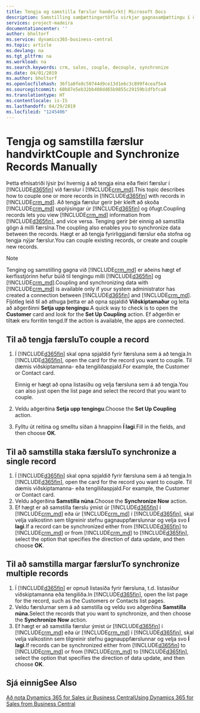 ```yaml
---
title: Tengja og samstilla færslur handvirkt| Microsoft Docs
description: Samstilling samþættingartöflu virkjar gagnasamþættingu í öllum færslum í töflu í Business Central og Dynamics 365 for Sales-einingu sem eru tengdar.
services: project-madeira
documentationcenter: ''
author: bholtorf
ms.service: dynamics365-business-central
ms.topic: article
ms.devlang: na
ms.tgt_pltfrm: na
ms.workload: na
ms.search.keywords: crm, sales, couple, decouple, synchronize
ms.date: 04/01/2019
ms.author: bholtorf
ms.openlocfilehash: 36f1a0fe8c50744d9ce13d1e6c3c899f4ceaf5e4
ms.sourcegitcommit: 60b87e5eb32bb408dd65b9855c29159b1dfbfca8
ms.translationtype: HT
ms.contentlocale: is-IS
ms.lasthandoff: 04/29/2019
ms.locfileid: "1245406"
---
```

# <a name="couple-and-synchronize-records-manually"></a><span data-ttu-id="b5287-103">Tengja og samstilla færslur handvirkt</span><span class="sxs-lookup"><span data-stu-id="b5287-103">Couple and Synchronize Records Manually</span></span>
<span data-ttu-id="b5287-104">Þetta efnisatriði lýsir því hvernig á að tengja eina eða fleiri færslur í [!INCLUDE[d365fin](includes/d365fin_md.md)] við færslur í [!INCLUDE[crm_md](includes/crm_md.md)].</span><span class="sxs-lookup"><span data-stu-id="b5287-104">This topic describes how to couple one or more records in [!INCLUDE[d365fin](includes/d365fin_md.md)] with records in [!INCLUDE[crm_md](includes/crm_md.md)].</span></span> <span data-ttu-id="b5287-105">Að tengja færslur gerir þér kleift að skoða [!INCLUDE[crm_md](includes/crm_md.md)] upplýsingar úr [!INCLUDE[d365fin](includes/d365fin_md.md)] og öfugt.</span><span class="sxs-lookup"><span data-stu-id="b5287-105">Coupling records lets you view [!INCLUDE[crm_md](includes/crm_md.md)] information from [!INCLUDE[d365fin](includes/d365fin_md.md)], and vice versa.</span></span> <span data-ttu-id="b5287-106">Tenging gerir þér einnig að samstilla gögn á milli færslna.</span><span class="sxs-lookup"><span data-stu-id="b5287-106">The coupling also enables you to synchronize data between the records.</span></span> <span data-ttu-id="b5287-107">Hægt er að tengja fyrirliggjandi færslur eða stofna og tengja nýjar færslur.</span><span class="sxs-lookup"><span data-stu-id="b5287-107">You can couple existing records, or create and couple new records.</span></span>

> [!Note]
> <span data-ttu-id="b5287-108">Tenging og samstilling gagna við [!INCLUDE[crm_md](includes/crm_md.md)] er aðeins hægt ef kerfisstjórinn hefur búið til tengingu milli [!INCLUDE[d365fin](includes/d365fin_md.md)] og [!INCLUDE[crm_md](includes/crm_md.md)].</span><span class="sxs-lookup"><span data-stu-id="b5287-108">Coupling and synchronizing data with [!INCLUDE[crm_md](includes/crm_md.md)] is available only if your system administrator has created a connection between [!INCLUDE[d365fin](includes/d365fin_md.md)] and [!INCLUDE[crm_md](includes/crm_md.md)].</span></span> <span data-ttu-id="b5287-109">Fljótleg leið til að athuga þetta er að opna spjaldið **Viðskiptamaður** og leita að aðgerðinni **Setja upp tengingu**.</span><span class="sxs-lookup"><span data-stu-id="b5287-109">A quick way to check is to open the **Customer** card and look for the **Set Up Coupling** action.</span></span> <span data-ttu-id="b5287-110">Ef aðgerðin er tiltæk eru forritin tengd.</span><span class="sxs-lookup"><span data-stu-id="b5287-110">If the action is available, the apps are connected.</span></span>   

## <a name="to-couple-a-record"></a><span data-ttu-id="b5287-111">Til að tengja færslu</span><span class="sxs-lookup"><span data-stu-id="b5287-111">To couple a record</span></span>  
1.  <span data-ttu-id="b5287-112">Í [!INCLUDE[d365fin](includes/d365fin_md.md)] skal opna spjaldið fyrir færsluna sem á að tengja.</span><span class="sxs-lookup"><span data-stu-id="b5287-112">In [!INCLUDE[d365fin](includes/d365fin_md.md)], open the card for the record you want to couple.</span></span> <span data-ttu-id="b5287-113">Til dæmis viðskiptamanna- eða tengiliðaspjald.</span><span class="sxs-lookup"><span data-stu-id="b5287-113">For example, the Customer or Contact card.</span></span>  

    <span data-ttu-id="b5287-114">Einnig er hægt að opna listasíðu og velja færsluna sem á að tengja.</span><span class="sxs-lookup"><span data-stu-id="b5287-114">You can also just open the list page and select the record that you want to couple.</span></span>  

2.  <span data-ttu-id="b5287-115">Veldu aðgerðina **Setja upp tengingu**.</span><span class="sxs-lookup"><span data-stu-id="b5287-115">Choose the **Set Up Coupling** action.</span></span>  
3.  <span data-ttu-id="b5287-116">Fylltu út reitina og smelltu síðan á hnappinn **Í lagi**.</span><span class="sxs-lookup"><span data-stu-id="b5287-116">Fill in the fields, and then choose **OK**.</span></span>  

## <a name="to-synchronize-a-single-record"></a><span data-ttu-id="b5287-117">Til að samstilla staka færslu</span><span class="sxs-lookup"><span data-stu-id="b5287-117">To synchronize a single record</span></span>  
1.  <span data-ttu-id="b5287-118">Í [!INCLUDE[d365fin](includes/d365fin_md.md)] skal opna spjaldið fyrir færsluna sem á að tengja.</span><span class="sxs-lookup"><span data-stu-id="b5287-118">In [!INCLUDE[d365fin](includes/d365fin_md.md)], open the card for the record you want to couple.</span></span> <span data-ttu-id="b5287-119">Til dæmis viðskiptamanna- eða tengiliðaspjald.</span><span class="sxs-lookup"><span data-stu-id="b5287-119">For example, the Customer or Contact card.</span></span>  
2.  <span data-ttu-id="b5287-120">Veldu aðgerðina **Samstilla núna**.</span><span class="sxs-lookup"><span data-stu-id="b5287-120">Choose the **Synchronize Now** action.</span></span>  
3.  <span data-ttu-id="b5287-121">Ef hægt er að samstilla færslu ýmist úr [!INCLUDE[d365fin](includes/d365fin_md.md)] í [!INCLUDE[crm_md](includes/crm_md.md)] eða úr [!INCLUDE[crm_md](includes/crm_md.md)] í [!INCLUDE[d365fin](includes/d365fin_md.md)], skal velja valkostinn sem tilgreinir stefnu gagnauppfærslunnar og velja svo **Í lagi**.</span><span class="sxs-lookup"><span data-stu-id="b5287-121">If a record can be synchronized either from [!INCLUDE[d365fin](includes/d365fin_md.md)] to [!INCLUDE[crm_md](includes/crm_md.md)] or from [!INCLUDE[crm_md](includes/crm_md.md)] to [!INCLUDE[d365fin](includes/d365fin_md.md)], select the option that specifies the direction of data update, and then choose **OK**.</span></span>  

## <a name="to-synchronize-multiple-records"></a><span data-ttu-id="b5287-122">Til að samstilla margar færslur</span><span class="sxs-lookup"><span data-stu-id="b5287-122">To synchronize multiple records</span></span>  
1.  <span data-ttu-id="b5287-123">Í [!INCLUDE[d365fin](includes/d365fin_md.md)] er opnuð listasíða fyrir færsluna, t.d. listasíður viðskiptamanna eða tengiliða.</span><span class="sxs-lookup"><span data-stu-id="b5287-123">In [!INCLUDE[d365fin](includes/d365fin_md.md)], open the list page for the record, such as the Customers or Contacts list pages.</span></span>  
2.  <span data-ttu-id="b5287-124">Veldu færslurnar sem á að samstilla og veldu svo aðgerðina **Samstilla núna**.</span><span class="sxs-lookup"><span data-stu-id="b5287-124">Select the records that you want to synchronize, and then choose the **Synchronize Now** action.</span></span>  
3.  <span data-ttu-id="b5287-125">Ef hægt er að samstilla færslur ýmist úr [!INCLUDE[d365fin](includes/d365fin_md.md)] í [!INCLUDE[crm_md](includes/crm_md.md)] eða úr [!INCLUDE[crm_md](includes/crm_md.md)] í [!INCLUDE[d365fin](includes/d365fin_md.md)], skal velja valkostinn sem tilgreinir stefnu gagnauppfærslunnar og velja svo **Í lagi**.</span><span class="sxs-lookup"><span data-stu-id="b5287-125">If records can be synchronized either from [!INCLUDE[d365fin](includes/d365fin_md.md)] to [!INCLUDE[crm_md](includes/crm_md.md)] or from [!INCLUDE[crm_md](includes/crm_md.md)] to [!INCLUDE[d365fin](includes/d365fin_md.md)], select the option that specifies the direction of data update, and then choose **OK**.</span></span>  

## <a name="see-also"></a><span data-ttu-id="b5287-126">Sjá einnig</span><span class="sxs-lookup"><span data-stu-id="b5287-126">See Also</span></span>  
[<span data-ttu-id="b5287-127">Að nota Dynamics 365 for Sales úr Business Central</span><span class="sxs-lookup"><span data-stu-id="b5287-127">Using Dynamics 365 for Sales from Business Central</span></span>](marketing-integrate-dynamicscrm.md)
